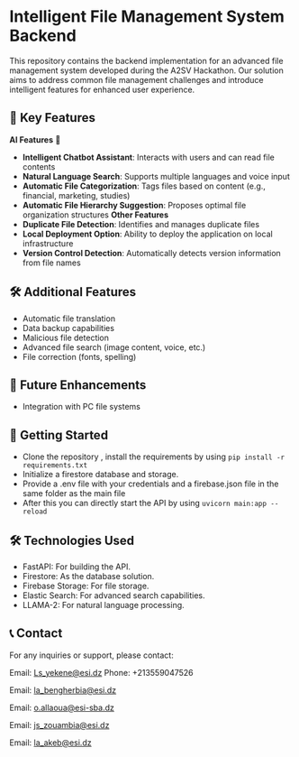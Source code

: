 # Intelligent File Management System Backend

This repository contains the backend implementation for an advanced file management system developed during the A2SV Hackathon. Our solution aims to address common file management challenges and introduce intelligent features for enhanced user experience.

## 🚀 Key Features


**AI Features** 🤖
- **Intelligent Chatbot Assistant**: Interacts with users and can read file contents
- **Natural Language Search**: Supports multiple languages and voice input
- **Automatic File Categorization**: Tags files based on content (e.g., financial, marketing, studies)
- **Automatic File Hierarchy Suggestion**: Proposes optimal file organization structures
**Other Features**
- **Duplicate File Detection**: Identifies and manages duplicate files
- **Local Deployment Option**: Ability to deploy the application on local infrastructure
- **Version Control Detection**: Automatically detects version information from file names

## 🛠️ Additional Features

- Automatic file translation
- Data backup capabilities
- Malicious file detection
- Advanced file search (image content, voice, etc.)
- File correction (fonts, spelling)

## 🔮 Future Enhancements

- Integration with PC file systems

## 🚀 Getting Started

- Clone the repository , install the requirements by using `pip install -r requirements.txt`
- Initialize a firestore database and storage.
- Provide a .env file with your credentials and a firebase.json file in the same folder as the main file
- After this you can directly start the API by using `uvicorn main:app --reload`

## 🛠️ Technologies Used

- FastAPI: For building the API.
- Firestore: As the database solution.
- Firebase Storage: For file storage.
- Elastic Search: For advanced search capabilities.
- LLAMA-2: For natural language processing.

## 📞 Contact
For any inquiries or support, please contact:

Email: Ls_yekene@esi.dz
Phone: +213559047526

Email: la_bengherbia@esi.dz

Email: o.allaoua@esi-sba.dz

Email: js_zouambia@esi.dz

Email: la_akeb@esi.dz
